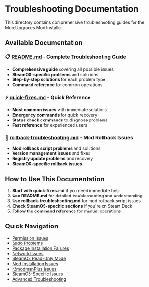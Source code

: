 # Troubleshooting Documentation

This directory contains comprehensive troubleshooting guides for the MoreUpgrades Mod Installer.

## Available Documentation

### 📋 [README.md](README.md) - Complete Troubleshooting Guide
- **Comprehensive guide** covering all possible issues
- **SteamOS-specific problems** and solutions
- **Step-by-step solutions** for each problem type
- **Command reference** for common operations

### ⚡ [quick-fixes.md](quick-fixes.md) - Quick Reference
- **Most common issues** with immediate solutions
- **Emergency commands** for quick recovery
- **Status check commands** to diagnose problems
- **Fast reference** for experienced users

### 🔄 [rollback-troubleshooting.md](rollback-troubleshooting.md) - Mod Rollback Issues
- **Mod rollback script problems** and solutions
- **Version management issues** and fixes
- **Registry update problems** and recovery
- **SteamOS-specific rollback issues**

## How to Use This Documentation

1. **Start with quick-fixes.md** if you need immediate help
2. **Use README.md** for detailed troubleshooting and understanding
3. **Use rollback-troubleshooting.md** for mod rollback script issues
4. **Check SteamOS-specific sections** if you're on Steam Deck
5. **Follow the command reference** for manual operations

## Quick Navigation

- [Permission Issues](README.md#permission-issues)
- [Sudo Problems](README.md#sudo-problems)
- [Package Installation Failures](README.md#package-installation-failures)
- [Network Issues](README.md#network-issues)
- [SteamOS Read-Only Mode](README.md#steamos-read-only-mode)
- [Mod Installation Issues](README.md#mod-installation-issues)
- [r2modmanPlus Issues](README.md#r2modmanplus-issues)
- [SteamOS-Specific Issues](README.md#steamos-specific-issues)
- [Advanced Troubleshooting](README.md#advanced-troubleshooting)
